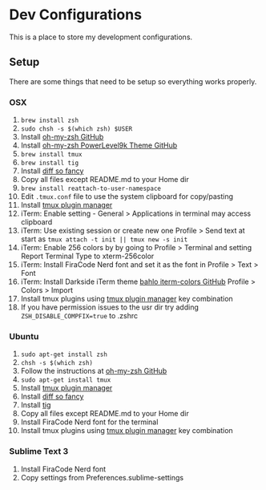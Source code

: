 # Dev Configurations
This is a place to store my development configurations.

## Setup
There are some things that need to be setup so everything works properly.

### OSX
1. `brew install zsh`
2. `sudo chsh -s $(which zsh) $USER`
3. Install [oh-my-zsh GitHub](https://github.com/robbyrussell/oh-my-zsh)
4. Install [oh-my-zsh PowerLevel9k Theme GitHub](https://github.com/bhilburn/powerlevel9k)
5. `brew install tmux`
6. `brew install tig`
7. Install [diff so fancy](https://github.com/so-fancy/diff-so-fancy)
8. Copy all files except README.md to your Home dir
9. `brew install reattach-to-user-namespace`
10. Edit `.tmux.conf` file to use the system clipboard for copy/pasting
11. Install [tmux plugin manager](https://github.com/tmux-plugins/tpm)
12. iTerm: Enable setting - General > Applications in terminal may access clipboard
13. iTerm: Use existing session or create new one Profile > Send text at start as `tmux attach -t init || tmux new -s init`
14. iTerm: Enable 256 colors by by going to Profile > Terminal and setting Report Terminal Type to xterm-256color
15. iTerm: Install FiraCode Nerd font and set it as the font in Profile > Text > Font
16. iTerm: Install Darkside iTerm theme [bahlo iterm-colors GitHub](https://github.com/bahlo/iterm-colors) Profile > Colors > Import
17. Install tmux plugins using [tmux plugin manager](https://github.com/tmux-plugins/tpm) key combination
18. If you have permission issues to the usr dir try adding `ZSH_DISABLE_COMPFIX=true` to .zshrc

### Ubuntu
1. `sudo apt-get install zsh`
2. `chsh -s $(which zsh)`
3. Follow the instructions at [oh-my-zsh GitHub](https://github.com/robbyrussell/oh-my-zsh)
4. `sudo apt-get install tmux`
5. Install [tmux plugin manager](https://github.com/tmux-plugins/tpm)
6. Install [diff so fancy](https://github.com/so-fancy/diff-so-fancy)
7. Install [tig](https://jonas.github.io/tig/INSTALL.html)
8. Copy all files except README.md to your Home dir
9. Install FiraCode Nerd font for the terminal
10. Install tmux plugins using [tmux plugin manager](https://github.com/tmux-plugins/tpm) key combination

### Sublime Text 3
1. Install FiraCode Nerd font
2. Copy settings from Preferences.sublime-settings
